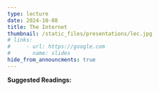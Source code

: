 ```yaml
---
type: lecture
date: 2024-10-08
title: The Internet
thumbnail: /static_files/presentations/lec.jpg
# links: 
#     - url: https://google.com
#       name: slides
hide_from_announcments: true
---
```

**Suggested Readings:**

